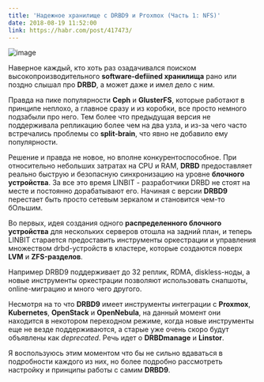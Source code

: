 ```yaml
---
title: 'Надежное хранилище с DRBD9 и Proxmox (Часть 1: NFS)'
date: 2018-08-19 11:52:00
link: https://habr.com/post/417473/
---
```


![image](https://go.ahead.it/wp-content/uploads/2017/05/drbd.jpg)

Наверное каждый, кто хоть раз озадачивался поиском высокопроизводительного **software-defiined хранилища** рано или поздно слышал про **DRBD**, а может даже и имел дело с ним.

Правда на пике популярности **Ceph** и **GlusterFS**, которые работают в принципе неплохо, а главное сразу и из коробки, все просто немного подзабыли про него. Тем более что предыдущая версия не поддерживала репликацию более чем на два узла, и из-за чего часто встречались проблемы со **split-brain**, что явно не добавило ему популярности.

Решение и правда не новое, но вполне конкурентоспособное. При относительно небольших затратах на CPU и RAM, **DRBD** предоставляет реально быструю и безопасную синхронизацию на уровне **блочного устройства**. За все это время LINBIT - разработчики DRBD не стоят на месте и постоянно дорабатывают его. Начиная с версии **DRBD9** перестает быть просто сетевым зеркалом и становится чем-то бОльшим.

Во первых, идея создания одного **распределенного блочного устройства** для нескольких серверов отошла на задний план, и теперь LINBIT старается предоставить инструменты оркестрации и управления множеством drbd-устройств в кластере, которые создаются поверх **LVM** и **ZFS-разделов**.

Например DRBD9 поддерживает до 32 реплик, RDMA, diskless-ноды, а новые инструменты оркестрации позволяют использовать снапшоты, online-миграцию и много чего другого.

Несмотря на то что **DRBD9** имеет инструменты интеграции с **Proxmox**, **Kubernetes**, **OpenStack** и **OpenNebula**, на данный момент они находится в некотором переходном режиме, когда новые инструменты еще не везде поддерживаются, а старые уже очень скоро будут объявлены как *deprecated*. Речь идет о **DRBDmanage** и **Linstor**.

Я воспользуюсь этим моментом что бы не сильно вдаваться в подробности каждого из них, но более подробно рассмотреть настройку и принципы работы с самим **DRBD9**.

<!--more-->
